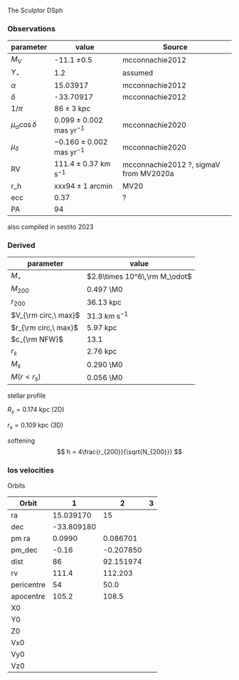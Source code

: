 The Sculptor DSph 



### Observations

| parameter                | value                            | Source                                 |
| ------------------------ | -------------------------------- | -------------------------------------- |
| $M_V$                    | -11.1 $\pm 0.5$                  | mcconnachie2012                        |
| $\Upsilon_\star$         | 1.2                              | assumed                                |
| $\alpha$                 | 15.03917                         | mcconnachie2012                        |
| $\delta$                 | -33.70917                        | mcconnachie2012                        |
| $1/\pi$                  | $86 \pm 3$ kpc                   |                                        |
| $\mu_\alpha \cos \delta$ | $0.099 \pm 0.002$ mas yr$^{-1}$  | mcconnachie2020                        |
| $\mu_\delta$             | $-0.160 \pm 0.002$ mas yr$^{-1}$ | mcconnachie2020                        |
| RV                       | $111.4 \pm 0.37$ km s$^{-1}$     | mcconnachie2012 ?, sigmaV from MV2020a |
| r_h                      | xxx$94\pm1$ arcmin               | MV20                                   |
| ecc                      | 0.37                             | ?                                      |
| PA                       | 94                               |                                        |

also compiled in sestito 2023

### Derived

| parameter            | value                         |
| -------------------- | ----------------------------- |
| $M_\star$            | $2.8\times 10^6\,\rm M_\odot$ |
| $M_{200}$            | 0.497 \M0                     |
| $r_{200}$            | 36.13 kpc                     |
| $V_{\rm circ,\ max}$ | 31.3 km s$^{-1}$              |
| $r_{\rm circ,\ max}$ | 5.97 kpc                      |
| $c_{\rm NFW}$        | 13.1                          |
| $r_s$                | 2.76 kpc                      |
| $M_s$                | 0.290 \M0                     |
| $M(r<r_s)$           | 0.056 \M0                     |



stellar profile

$R_s = 0.174$​ kpc (2D)

$r_s=0.109$​ kpc (3D)



softening
$$
h = 4\frac{r_{200}}{\sqrt{N_{200}}}
$$


### los velocities



Orbits



| Orbit      | 1          | 2         | 3    |
| ---------- | ---------- | --------- | ---- |
| ra         | 15.039170  | 15        |      |
| dec        | -33.809180 |           |      |
| pm ra      | 0.0990     | 0.086701  |      |
| pm_dec     | -0.16      | -0.207850 |      |
| dist       | 86         | 92.151974 |      |
| rv         | 111.4      | 112.203   |      |
| pericentre | 54         | 50.0      |      |
| apocentre  | 105.2      | 108.5     |      |
| X0         |            |           |      |
| Y0         |            |           |      |
| Z0         |            |           |      |
| Vx0        |            |           |      |
| Vy0        |            |           |      |
| Vz0        |            |           |      |

